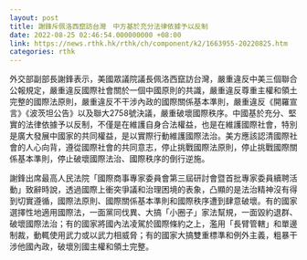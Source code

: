 ```yaml
---
layout: post
title: 謝鋒斥佩洛西竄訪台灣　中方基於充分法律依據予以反制
date: 2022-08-25 02:46:54.000000000 +08:00
link: https://news.rthk.hk/rthk/ch/component/k2/1663955-20220825.htm
categories: rthk
---
```


外交部副部長謝鋒表示，美國眾議院議長佩洛西竄訪台灣，嚴重違反中美三個聯合公報規定，嚴重違反國際社會關於一個中國原則的共識，嚴重違反尊重主權和領土完整的國際法原則，嚴重違反不干涉內政的國際關係基本準則，嚴重違反《開羅宣言》《波茨坦公告》以及聯大2758號決議，嚴重破壞國際秩序。中國基於充分、堅實的法律依據予以反制，不僅是在維護自身合法權益，也是在維護國際社會，特別是廣大發展中國家的共同權益，是以實際行動維護國際法治。美方應該認清國際社會的人心向背，遵從國際社會的共同意志，停止挑戰國際法原則，停止挑戰國際關係基本準則，停止破壞國際法治、國際秩序的倒行逆施。

謝鋒出席最高人民法院「國際商事專家委員會第三屆研討會暨首批專家委員續聘活動」致辭時說，透過國際上衝突爭議和治理困境的表象，凸顯的是法治精神沒有得到切實遵循，國際法原則、國際關係基本準則和國際秩序遭到肆意破壞。有的國家選擇性地適用國際法，一面黨同伐異、大搞「小圈子」家法幫規，一面毀約退群、破壞國際法治；有的國家將國內法凌駕於國際條約之上，濫用「長臂管轄」和單邊制裁，動輒使用武力或以武力相威脅；有的國家大搞雙重標準和例外主義，粗暴干涉他國內政，破壞別國主權和領土完整。
